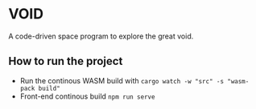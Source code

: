 # VOID

A code-driven space program to explore the great void.

## How to run the project

- Run the continous WASM build with `cargo watch -w "src" -s "wasm-pack build"`
- Front-end continous build `npm run serve`
